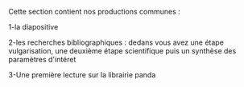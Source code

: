 Cette section contient nos productions communes : 

1-la diapositive

2-les recherches bibliographiques : dedans vous avez une étape vulgarisation, une deuxième étape scientifique puis un synthèse des paramètres d'intéret

3-Une première lecture sur la librairie panda 
